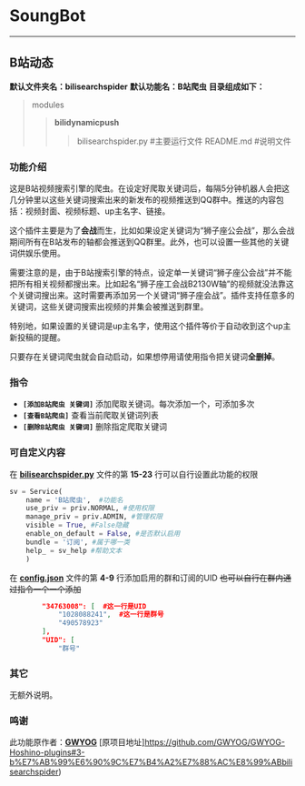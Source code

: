 # SoungBot
***
## B站动态
**默认文件夹名：bilisearchspider**
**默认功能名：B站爬虫**
**目录组成如下：**
> modules
>> **bilidynamicpush**
>>> bilisearchspider.py  #主要运行文件
>>> README.md  #说明文件

### 功能介绍

这是B站视频搜索引擎的爬虫。在设定好爬取关键词后，每隔5分钟机器人会把这几分钟里以这些关键词搜索出来的新发布的视频推送到QQ群中。推送的内容包括：视频封面、视频标题、up主名字、链接。

这个插件主要是为了**会战**而生，比如如果设定关键词为“狮子座公会战”，那么会战期间所有在B站发布的轴都会推送到QQ群里。此外，也可以设置一些其他的关键词供娱乐使用。

需要注意的是，由于B站搜索引擎的特点，设定单一关键词“狮子座公会战”并不能把所有相关视频都搜出来。比如起名“狮子座工会战B2130W轴”的视频就没法靠这个关键词搜出来。这时需要再添加另一个关键词“狮子座会战”。插件支持任意多的关键词，这些关键词搜索出视频的并集会被推送到群里。

特别地，如果设置的关键词是up主名字，使用这个插件等价于自动收到这个up主新投稿的提醒。

只要存在关键词爬虫就会自动启动，如果想停用请使用指令把关键词**全删掉**。

### 指令

- **`[添加B站爬虫 关键词]`** 添加爬取关键词。每次添加一个，可添加多次
- **`[查看B站爬虫]`**  查看当前爬取关键词列表
- **`[删除B站爬虫 关键词]`** 删除指定爬取关键词

### 可自定义内容

在 **[bilisearchspider.py](hoshino/modules/bilidynamicpush/push.py)** 文件的第 **15-23** 行可以自行设置此功能的权限

```python
sv = Service(
    name = 'B站爬虫',  #功能名
    use_priv = priv.NORMAL, #使用权限   
    manage_priv = priv.ADMIN, #管理权限
    visible = True, #False隐藏
    enable_on_default = False, #是否默认启用
    bundle = '订阅', #属于哪一类
    help_ = sv_help #帮助文本
    )
```

在 **[config.json](hoshino/modules/bilidynamicpush/config.json)** 文件的第 **4-9** 行添加启用的群和订阅的UID
~~也可以自行在群内通过指令一个一个添加~~

```json
        "34763008": [  #这一行是UID
            "1028088241",  #这一行是群号
            "490578923"
        ],
        "UID": [
            "群号"
```

### 其它

无额外说明。

### 鸣谢

此功能原作者：**[GWYOG](https://github.com/GWYOG)**
[原项目地址]https://github.com/GWYOG/GWYOG-Hoshino-plugins#3-b%E7%AB%99%E6%90%9C%E7%B4%A2%E7%88%AC%E8%99%ABbilisearchspider)
